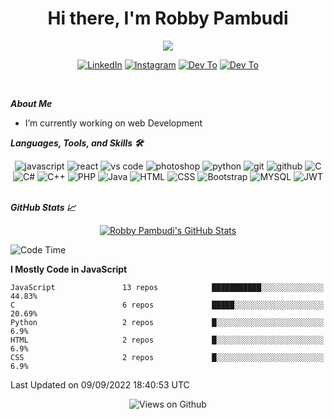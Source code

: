 <div align="center">
   <h1>Hi there, I'm Robby Pambudi </h1>

<img src="https://pronoun.cyou/x/y?subject=He&object=Him&height=20"> 
</div>

<p align='center'>
   <a href="https://www.linkedin.com/in/robbypambudi" target="_blank"><img src="https://img.shields.io/badge/LinkedIn-0077B5?style=for-the-badge&logo=linkedin&logoColor=white" alt="LinkedIn"></a>
   <a href="https://www.instagram.com/robbypambudi" target="_blank"><img src="https://img.shields.io/badge/Instagram-E4405F?style=for-the-badge&logo=instagram&logoColor=white" alt="Instagram"></a>
   <a href="https://dev.to/robbypambudi" target="_blank"><img src="https://img.shields.io/badge/dev.to-0A0A0A?style=for-the-badge&logo=dev.to&logoColor=white" alt="Dev To"></a>
   <a href="https://www.facebook.com/robbyulungpambudi" target="_blank"><img src="https://img.shields.io/badge/Facebook-1877F2?style=for-the-badge&logo=facebook&logoColor=white" alt="Dev To"></a>

</p> <p>
<br>
   
***About Me***
   
- I’m currently working on web Development
 
   
***Languages, Tools, and Skills 🛠***

   <div align="center">
   <img src="https://img.shields.io/badge/JavaScript-F7DF1E?style=for-the-badge&logo=javascript&logoColor=black" alt="javascript" />
      <img src="https://img.shields.io/badge/React-61DAFB?style=for-the-badge&logo=react&logoColor=black" alt="react" />
      <img src="https://img.shields.io/badge/vs%20code-007ACC?style=for-the-badge&logo=visual%20studio%20code&logoColor=white" alt="vs code" />
      <img src="https://img.shields.io/badge/adobe%20photoshop-31A8FF?style=for-the-badge&logo=adobe%20photoshop&logoColor=white" alt="photoshop" />
      <img src="https://img.shields.io/badge/python-3776AB?style=for-the-badge&logo=python&logoColor=white" alt="python" />
      <img src="https://img.shields.io/badge/Git-F05032?style=for-the-badge&logo=git&logoColor=white" alt="git" />
      <img src="https://img.shields.io/badge/GitHub-100000?style=for-the-badge&logo=github&logoColor=white" alt="github" />
      <img src="https://img.shields.io/badge/c-%2300599C.svg?style=for-the-badge&logo=c&logoColor=white" alt="C" />
      <img src="https://img.shields.io/badge/c%23-%23239120.svg?style=for-the-badge&logo=c-sharp&logoColor=white" alt="C#" />
      <img src="https://img.shields.io/badge/c++-%2300599C.svg?style=for-the-badge&logo=c%2B%2B&logoColor=white" alt="C++" />   
      <img src="https://img.shields.io/badge/PHP-777BB4?style=for-the-badge&logo=php&logoColor=white" alt="PHP" />
      <img src="https://img.shields.io/badge/Java-ED8B00?style=for-the-badge&logo=java&logoColor=white" alt="Java"/>
      <img src="https://img.shields.io/badge/HTML5-E34F26?style=for-the-badge&logo=html5&logoColor=white" alt="HTML" />
      <img src="https://img.shields.io/badge/CSS-239120?&style=for-the-badge&logo=css3&logoColor=white" alt ="CSS" />
      <img src="https://img.shields.io/badge/Bootstrap-563D7C?style=for-the-badge&logo=bootstrap&logoColor=white" alt="Bootstrap" />
      <img src="https://img.shields.io/badge/MySQL-00000F?style=for-the-badge&logo=mysql&logoColor=white" alt="MYSQL" />
      <img src="https://img.shields.io/badge/json%20web%20tokens-323330?style=for-the-badge&logo=json-web-tokens&logoColor=pink" alt="JWT" />
      
   </div><br>
   
***GitHub Stats 📈***

<p align="center">
<a href="https://github.com/robbypambudi">
 <img src="https://github-readme-stats.vercel.app/api?username=robbypambudi&show_icons=true&hide=stars&hide_border=true" alt="Robby Pambudi's GitHub Stats" />
</a>
</p>

<!--START_SECTION:waka-->
![Code Time](http://img.shields.io/badge/Code%20Time-0%20secs-blue)

**I Mostly Code in JavaScript** 

```text
JavaScript               13 repos            ███████████░░░░░░░░░░░░░░   44.83% 
C                        6 repos             █████░░░░░░░░░░░░░░░░░░░░   20.69% 
Python                   2 repos             █░░░░░░░░░░░░░░░░░░░░░░░░   6.9% 
HTML                     2 repos             █░░░░░░░░░░░░░░░░░░░░░░░░   6.9% 
CSS                      2 repos             █░░░░░░░░░░░░░░░░░░░░░░░░   6.9%

```



 Last Updated on 09/09/2022 18:40:53 UTC
<!--END_SECTION:waka-->

<div align="center">
<img src="https://komarev.com/ghpvc/?username=robbypambudi&color=green" alt="Views on Github" />
</div>

